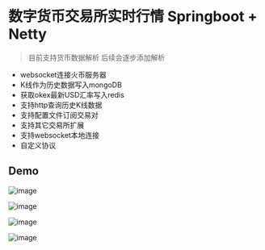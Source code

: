 # 数字货币交易所实时行情 Springboot + Netty

> 目前支持货币数据解析 后续会逐步添加解析

- websocket连接火币服务器
- K线作为历史数据写入mongoDB
- 获取okex最新USD汇率写入redis
- 支持http查询历史K线数据
- 支持配置文件订阅交易对
- 支持其它交易所扩展
- 支持websocket本地连接
- 自定义协议


## Demo
![image](https://github.com/wangbinzero/zeus/blob/master/image/deal.png)

![image](https://github.com/wangbinzero/zeus/blob/master/image/depth.png)

![image](https://github.com/wangbinzero/zeus/blob/master/image/kline.png)

![image](https://github.com/wangbinzero/zeus/blob/master/image/http_kline.png)


